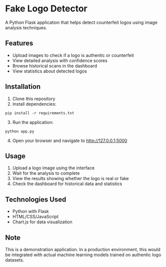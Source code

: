 
# Fake Logo Detector

A Python Flask application that helps detect counterfeit logos using image analysis techniques.

## Features

- Upload images to check if a logo is authentic or counterfeit
- View detailed analysis with confidence scores
- Browse historical scans in the dashboard
- View statistics about detected logos

## Installation

1. Clone this repository
2. Install dependencies:

```
pip install -r requirements.txt
```

3. Run the application:

```
python app.py
```

4. Open your browser and navigate to http://127.0.0.1:5000

## Usage

1. Upload a logo image using the interface
2. Wait for the analysis to complete
3. View the results showing whether the logo is real or fake
4. Check the dashboard for historical data and statistics

## Technologies Used

- Python with Flask
- HTML/CSS/JavaScript
- Chart.js for data visualization

## Note

This is a demonstration application. In a production environment, this would be integrated with actual machine learning models trained on authentic logo datasets.
